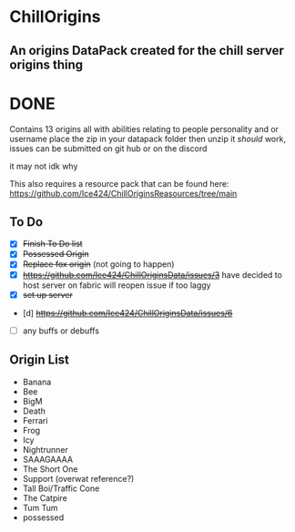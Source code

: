 # ChillOrigins
## An origins DataPack created for the chill server origins thing

# DONE

Contains 13 origins all with abilities relating to people personality and or username
place the zip in your datapack folder then unzip it *should* work, issues can be submitted on git hub or on the discord

it may not idk why

This also requires a resource pack that can be found here: https://github.com/Ice424/ChillOriginsReasources/tree/main

## To Do

- [x] ~~Finish To Do list~~
- [x] ~~Possessed Origin~~
- [x] ~~Replace fox origin~~ (not going to happen)
- [x] ~~https://github.com/Ice424/ChillOriginsData/issues/3~~ have decided to host server on fabric will reopen issue if too laggy
- [x] ~~set up server~~
- [d] ~~https://github.com/Ice424/ChillOriginsData/issues/6~~
- [ ] any buffs or debuffs

## Origin List
-   Banana
-   Bee
-   BigM
-   Death
-   Ferrari
-   Frog
-   Icy
-   Nightrunner
-   SAAAGAAAA
-   The Short One
-   Support (overwat reference?)
-   Tall Boi/Traffic Cone
-   The Catpire
-   Tum Tum
-   possessed 

